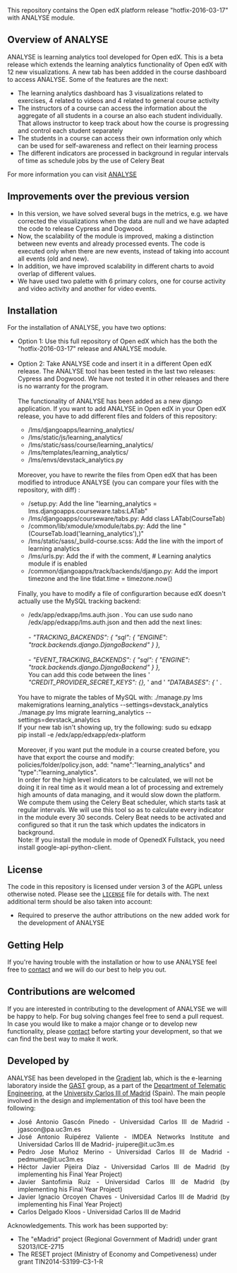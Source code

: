 This repository contains the Open edX platform release "hotfix-2016-03-17" with ANALYSE module.

Overview of ANALYSE
------------------

ANALYSE is learning analytics tool developed for Open edX. This is a beta release which extends the learning analytics functionality of Open edX with 12 new visualizations. A new tab has been addded in the course dashboard to access ANALYSE. Some of the features are the next:

<ul>
<li>The learning analytics dashboard has 3 visualizations related to exercises, 4 related to videos and 4 related to general course activity</li>
<li>The instructors of a course can access the information about the aggregate of all students in a course an also each student individually. That allows instructor to keep track about how the course is progressing and control each student separately</li>
<li>The students in a course can access their own information only which can be used for self-awareness and reflect on their learning process</li>
<li>The different indicators are processed in background in regular intervals of time as schedule jobs by the use of Celery Beat</li>
</ul>

<p>For more information you can visit <a href="http://www.it.uc3m.es/pedmume/ANALYSE/">ANALYSE</a> </p>

Improvements over the previous version
------------
- In this version, we have solved several bugs in the metrics, e.g. we have corrected the visualizations when the data are null and we have adapted the code to release Cypress and Dogwood.
- Now, the scalability of the module is improved, making a distinction between new events and already processed  events. The code is executed only when there are new  events, instead of taking into account all events (old and new). 
- In addition, we have improved scalability in different charts to avoid overlap of different values.
- We have used two palette with 6 primary colors, one for course activity and video activity and another for video events.


Installation
------------
For the installation of ANALYSE, you have two options:

<ul>
<li>Option 1: Use this full repository of Open edX which has the both the "hotfix-2016-03-17" release and ANALYSE module.</li>
<br />
<li>Option 2: Take ANALYSE code and insert it in a different Open edX release. The ANALYSE tool has been tested in the last two releases: Cypress and Dogwood. We have not tested it in other releases and there is no warranty for the program.</li>

<br />
The functionality of ANALYSE has been added as a new django application. If you want to add ANALYSE in Open edX in your Open edX release, you have to add different files and folders of this repository:
<ul>
<li>/lms/djangoapps/learning_analytics/</li>
<li>/lms/static/js/learning_analytics/</li>
<li>/lms/static/sass/course/learning_analytics/</li>
<li>/lms/templates/learning_analytics/</li>
<li>/lms/envs/devstack_analytics.py</li>
</ul>
<br />
Moreover, you have to rewrite the files from Open edX that has been modified to introduce ANALYSE (you can compare your files with the repository, with diff) :
<ul>
<li>/setup.py: Add the line "learning_analytics = lms.djangoapps.courseware.tabs:LATab"</li>
<li>/lms/djangoapps/courseware/tabs.py: Add class LATab(CourseTab)</li>
<li>/common/lib/xmodule/xmodule/tabs.py: Add the line "(CourseTab.load('learning_analytics'),)"</li>
<li>/lms/static/sass/_build-course.scss: Add the line with the import of learning analytics</li>
<li>/lms/urls.py: Add the if with the comment, # Learning analytics module if is enabled </li>
<li>/common/djangoapps/track/backends/django.py: Add the import timezone and the line tldat.time = timezone.now()</li>
</ul>
<br />
Finally, you have to modify a file of configurartion because edX doesn't actually use the MySQL tracking backend:
<ul>
<li> /edx/app/edxapp/lms.auth.json . You can use sudo nano /edx/app/edxapp/lms.auth.json and then add the next lines:<br />
<br />
<i>- "TRACKING_BACKENDS": { 
        "sql": { 
            "ENGINE": "track.backends.django.DjangoBackend" 
        } 
    }, </i>
    <br />
    <br />
    <i>
    - "EVENT_TRACKING_BACKENDS": { 
        "sql": { 
            "ENGINE": "track.backends.django.DjangoBackend" 
      } 
    },</i>
<br />
You can add this code between the lines ' <i>"CREDIT_PROVIDER_SECRET_KEYS": {}, </i>' and ' <i>"DATABASES": { </i>' . 
</li>
</ul>
<br />
You have to migrate the tables of MySQL with:
./manage.py lms makemigrations learning_analytics --settings=devstack_analytics
./manage.py lms migrate learning_analytics --settings=devstack_analytics
<br />
If your new tab isn't showing up, try the following:
sudo su edxapp
<br />
pip install -e /edx/app/edxapp/edx-platform
<br />
<br />
Moreover, if you want put the module in a course created before, you have that export the course and modify:
<br />
policies/folder/policy.json, add: "name":"learning_analytics" and "type":"learning_analytics".
<br />
In order for the high level indicators to be calculated, we will not be doing it in real time as it would mean a lot of processing and extremely high amounts of data managing, and it would slow down the platform. We compute them using the Celery Beat scheduler, which starts task at regular intervals. We will use this tool so as to calculate every indicator in the module every 30 seconds. Celery Beat needs to be activated and configured so that it run the task which updates the indicators in background.
<br />
Note: If you install the module in mode of OpenedX Fullstack, you need install google-api-python-client.
</ul>

License
-------

The code in this repository is licensed under version 3 of the AGPL unless
otherwise noted. Please see the
[`LICENSE`](https://github.com/edx/edx-platform/blob/master/LICENSE) file
for details with. The next additional term should be also taken into account:
</br>
<ul style="text-align: justify">
<li>
Required to preserve the author attributions on the new added work for the development of ANALYSE
</li>
</ul>

Getting Help
------------

If you're having trouble with the installation or how to use ANALYSE feel free to <a href="mailto:jgascon@pa.uc3m.es">contact</a> and we will do our best to help you out.

Contributions are welcomed
-----------------

If you are interested in contributing to the development of ANALYSE we will be happy to help. For bug solving changes feel free to send a pull request. In case you would like to make a major change or to develop new functionality, please <a href="mailto:jgascon@pa.uc3m.es">contact</a> before starting your development, so that we can find the best way to make it work.


Developed by
--------------
<p> ANALYSE has been developed in the <a href="http://gradient.it.uc3m.es/">Gradient</a> lab, which is the e-learning laboratory inside the <a href="http://www.gast.it.uc3m.es/">GAST</a> group, as a part of the <a href="http://www.it.uc3m.es/vi/">Department of Telematic Engineering</a>, at the <a href="http://www.uc3m.es/">University Carlos III of Madrid</a> (Spain). The main people involved in the design and implementation of this tool have been the following: </p>
<ul style="text-align: justify" value="circle">
        <li>
        José Antonio Gascón Pinedo - Universidad Carlos III de Madrid - jgascon@pa.uc3m.es
        </li>
        <li>
        José Antonio Ruipérez Valiente - IMDEA Networks Institute and Universidad Carlos III de Madrid- jruipere@it.uc3m.es
        </li>
        <li>
        Pedro Jose Muñoz Merino - Universidad Carlos III de Madrid - pedmume@it.uc3m.es
        </li>
        <li>
        Héctor Javier Pijeira Díaz - Universidad Carlos III de Madrid (by implementing his Final Year Project)
        </li>
        <li>
        Javier Santofimia Ruiz - Universidad Carlos III de Madrid (by implementing his Final Year Project)
        </li>
        <li>
        Javier  Ignacio  Orcoyen  Chaves - Universidad Carlos III de Madrid (by implementing his Final Year Project)
        </li>
        <li>
        Carlos Delgado Kloos - Universidad Carlos III de Madrid
        </li>
        </ul>
Acknowledgements. This work has been supported by:
<ul>
<li>
The "eMadrid" project (Regional Government of Madrid) under grant S2013/ICE-2715
</li>
 <li>
The RESET project (Ministry of Economy and Competiveness) under grant TIN2014-53199-C3-1-R
</li>
        </ul>
